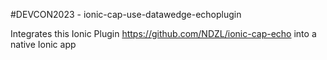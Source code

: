 #DEVCON2023 - ionic-cap-use-datawedge-echoplugin

Integrates this Ionic Plugin https://github.com/NDZL/ionic-cap-echo into a native Ionic app
